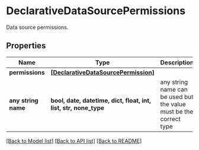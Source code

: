 # DeclarativeDataSourcePermissions

Data source permissions.

## Properties
Name | Type | Description | Notes
------------ | ------------- | ------------- | -------------
**permissions** | [**[DeclarativeDataSourcePermission]**](DeclarativeDataSourcePermission.md) |  | [optional] 
**any string name** | **bool, date, datetime, dict, float, int, list, str, none_type** | any string name can be used but the value must be the correct type | [optional]

[[Back to Model list]](../README.md#documentation-for-models) [[Back to API list]](../README.md#documentation-for-api-endpoints) [[Back to README]](../README.md)


